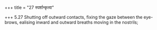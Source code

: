 +++
title = "27 स्पर्शान्कृत्वा"

+++
5.27 Shutting off outward contacts, fixing the gaze between the
eye-brows, ealising inward and outward breaths moving in the nostrils;
